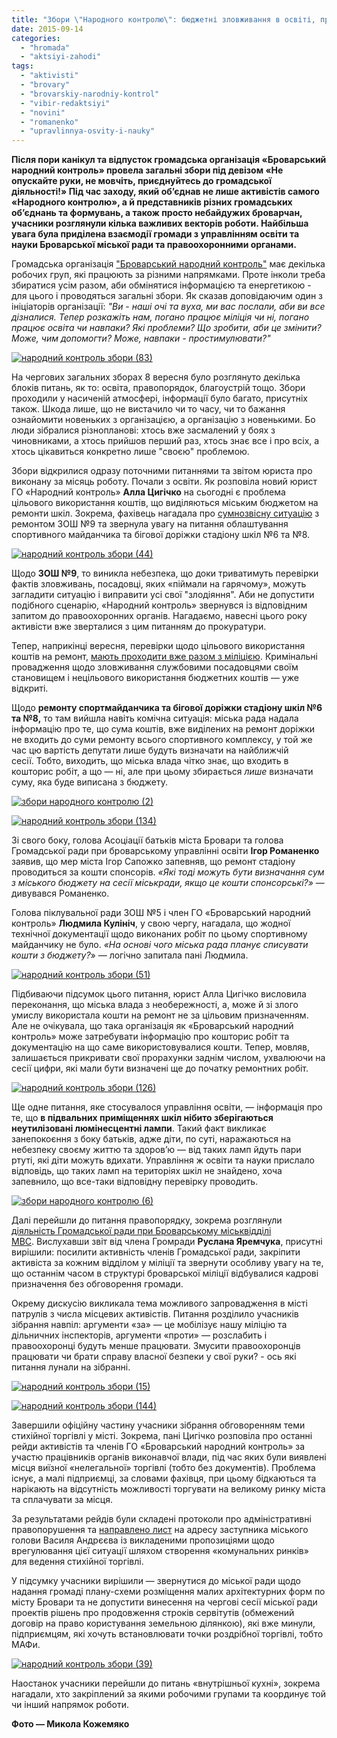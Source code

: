 ```yaml
---
title: "Збори \"Народного контролю\": бюджетні зловживання в освіті, проблеми у благоустрої та правопорядку"
date: 2015-09-14
categories: 
  - "hromada"
  - "aktsiyi-zahodi"
tags: 
  - "aktivisti"
  - "brovary"
  - "brovarskiy-narodniy-kontrol"
  - "vibir-redaktsiyi"
  - "novini"
  - "romanenko"
  - "upravlinnya-osvity-i-nauky"
---
```


**Після пори канікул та відпусток громадська організація «Броварський народний контроль» провела загальні збори під девізом «Не опускайте руки, не мовчіть, приєднуйтесь до громадської діяльності!» Під час заходу, який об’єднав не лише активістів самого «Народного контролю», а й представників різних громадських об’єднань та формувань, а також просто небайдужих броварчан, учасники розглянули кілька важливих векторів роботи. Найбільша увага була приділена взаємодії громади з управлінням освіти та науки Броварської міської ради та правоохоронними органами.**

Громадська організація ["Броварський народний контроль"](http://nk.mybrovary.com/) має декілька робочих груп, які працюють за різними напрямками. Проте інколи треба збиратися усім разом, аби обмінятися інформацією та енергетикою - для цього і проводяться загальні збори. Як сказав доповідаючим один з ініціаторів організації: _"Ви - наші очі та вуха, ми вас послали, аби ви все дізналися. Тепер розкажіть нам, погано працює міліція чи ні, погано працює освіта чи навпаки? Які проблеми? Що зробити, аби це змінити? Може, чим допомогти? Може, навпаки - простимулювати?"_

[![народний контроль збори (83)](https://mpz.brovary.org/wp-content/uploads/2015/09/narodnyj-kontrol-zbory-83.jpg)](https://mpz.brovary.org/wp-content/uploads/2015/09/narodnyj-kontrol-zbory-83.jpg)

На чергових загальних зборах 8 вересня було розглянуто декілька блоків питань, як то: освіта, правопорядок, благоустрій тощо. Збори проходили у насиченій атмосфері, інформації було багато, присутніх також. Шкода лише, що не вистачило чи то часу, чи то бажання ознайомити новеньких з організацією, а організацію з новенькими. Бо люди зібралися різнопланові: хтось вже засмалений у боях з чиновниками, а хтось прийшов перший раз, хтось знає все і про всіх, а хтось цікавиться конкретно лише "своєю" проблемою.

Збори відкрилися одразу поточними питаннями та звітом юриста про виконану за місяць роботу. Почали з освіти. Як розповіла новий юрист ГО «Народний контроль» **Алла Цигічко** на сьогодні є проблема цільового використання коштів, що виділяються міським бюджетом на ремонти шкіл. Зокрема, фахівець нагадала про [сумнозвісну ситуацію](https://mpz.brovary.org/osobliviy-remont-v-9-y-shkoli/) з ремонтом ЗОШ №9 та звернула увагу на питання облаштування спортивного майданчика та бігової доріжки стадіону шкіл №6 та №8.

[![народний контроль збори (44)](https://mpz.brovary.org/wp-content/uploads/2015/09/narodnyj-kontrol-zbory-44.jpg)](https://mpz.brovary.org/wp-content/uploads/2015/09/narodnyj-kontrol-zbory-44.jpg)

Щодо **ЗОШ №9**, то виникла небезпека, що доки триватимуть перевірки фактів зловживань, посадовці, яких «піймали на гарячому», можуть загладити ситуацію і виправити усі свої "злодіяння". Аби не допустити подібного сценарію, «Народний контроль» звернувся із відповідним запитом до правоохоронних органів. Нагадаємо, навесні цього року активісти вже зверталися з цим питанням до прокуратури.

Тепер, наприкінці вересня, перевірки щодо цільового використання коштів на ремонт, [мають проходити вже разом з міліцією](https://mpz.brovary.org/gromadska-rada-pry-militsiyi-problemy-z-102-patrulyamy-ta-pryjom-gromadyan/). Кримінальні провадження щодо зловживання службовими посадовцями своїм становищем і нецільового використання бюджетних коштів — уже відкриті.

Щодо **ремонту спортмайданчика та бігової доріжки стадіону шкіл №6 та №8,** то там вийшла навіть комічна ситуація: міська рада надала інформацію про те, що сума коштів, вже виділених на ремонт доріжки не входить до суми ремонту всього спортивного комплексу, у той же час цю вартість депутати лише будуть визначати на найближчій сесії. Тобто, виходить, що міська влада чітко знає, що входить в кошторис робіт, а що — ні, але при цьому збирається _лише_ визначати суму, яка буде виписана з бюджету.

[![збори народного контролю (2)](https://mpz.brovary.org/wp-content/uploads/2015/09/zbory-narodnogo-kontrolyu-2.jpg)](https://mpz.brovary.org/wp-content/uploads/2015/09/zbory-narodnogo-kontrolyu-2.jpg)

[![народний контроль збори (134)](https://mpz.brovary.org/wp-content/uploads/2015/09/narodnyj-kontrol-zbory-134.jpg)](https://mpz.brovary.org/wp-content/uploads/2015/09/narodnyj-kontrol-zbory-134.jpg)

Зі свого боку, голова Асоціації батьків міста Бровари та голова Громадської ради при броварському управлінні освіти **Ігор Романенко** заявив, що мер міста Ігор Сапожко запевняв, що ремонт стадіону проводиться за кошти спонсорів. _«Які тоді можуть бути визначання сум з міського бюджету на сесії міськради, якщо це кошти спонсорські?»_ — дивувався Романенко.

Голова піклувальної ради ЗОШ №5 і член ГО «Броварський народний контроль» **Людмила Кулініч**, у свою чергу, нагадала, що жодної технічної документації щодо виконаних робіт по цьому спортивному майданчику не було. _«На основі чого міська рада планує списувати кошти з бюджету?_» — логічно запитала пані Людмила.

[![народний контроль збори (51)](https://mpz.brovary.org/wp-content/uploads/2015/09/narodnyj-kontrol-zbory-51.jpg)](https://mpz.brovary.org/wp-content/uploads/2015/09/narodnyj-kontrol-zbory-51.jpg)

Підбиваючи підсумок цього питання, юрист Алла Цигічко висловила переконання, що міська влада з необережності, а, може й зі злого умислу використала кошти на ремонт не за цільовим призначенням. Але не очікувала, що така організація як «Броварський народний контроль» може затребувати інформацію про кошторис робіт та документацію на що саме використовувалися кошти. Тепер, мовляв, залишається прикривати свої прорахунки заднім числом, ухвалюючи на сесії цифри, які мали бути визначені ще до початку ремонтних робіт.

[![народний контроль збори (126)](https://mpz.brovary.org/wp-content/uploads/2015/09/narodnyj-kontrol-zbory-126.jpg)](https://mpz.brovary.org/wp-content/uploads/2015/09/narodnyj-kontrol-zbory-126.jpg)

Ще одне питання, яке стосувалося управління освіти, — інформація про те, що **в підвальних приміщеннях шкіл нібито зберігаються неутилізовані люмінесцентні лампи**. Такий факт викликає занепокоєння з боку батьків, адже діти, по суті, наражаються на небезпеку своєму життю та здоров’ю — від таких ламп йдуть пари ртуті, які діти можуть вдихати. Управління ж освіти та науки прислало відповідь, що таких ламп на територіях шкіл не знайдено, хоча запевнило, що все-таки відповідну перевірку проводить.

[![збори народного контролю (6)](https://mpz.brovary.org/wp-content/uploads/2015/09/zbory-narodnogo-kontrolyu-6.jpg)](https://mpz.brovary.org/wp-content/uploads/2015/09/zbory-narodnogo-kontrolyu-6.jpg)

Далі перейшли до питання правопорядку, зокрема розглянули [діяльність Громадської ради при Броварському міськвідділі МВС](https://mpz.brovary.org/gromadska-rada-pry-militsiyi-problemy-z-102-patrulyamy-ta-pryjom-gromadyan/). Вислухавши звіт від члена Громради **Руслана Яремчука**, присутні вирішили: посилити активність членів Громадської ради, закріпити активіста за кожним відділом у міліції та звернути особливу увагу на те, що останнім часом в структурі броварської міліції відбувалися кадрові призначення без обговорення громади.

Окрему дискусію викликала тема можливого запровадження в місті патрулів з числа місцевих активістів. Питання розділило учасників зібрання навпіл: аргументи «за» — це мобілізує нашу міліцію та дільничних інспекторів, аргументи «проти» — розслабить і правоохоронці будуть менше працювати. Змусити правоохоронців працювати чи брати справу власної безпеки у свої руки? - ось які питання лунали на зібранні.

[![народний контроль збори (15)](https://mpz.brovary.org/wp-content/uploads/2015/09/narodnyj-kontrol-zbory-15.jpg)](https://mpz.brovary.org/wp-content/uploads/2015/09/narodnyj-kontrol-zbory-15.jpg)

[![народний контроль збори (144)](https://mpz.brovary.org/wp-content/uploads/2015/09/narodnyj-kontrol-zbory-144.jpg)](https://mpz.brovary.org/wp-content/uploads/2015/09/narodnyj-kontrol-zbory-144.jpg)

Завершили офіційну частину учасники зібрання обговоренням теми стихійної торгівлі у місті. Зокрема, пані Цигічко розповіла про останні рейди активістів та членів ГО «Броварський народний контроль» за участю працівників органів виконавчої влади, під час яких були виявлені місця виїзної «нелегальної» торгівлі (тобто без документів). Проблема існує, а малі підприємці, за словами фахівця, при цьому бідкаються та нарікають на відсутність можливості торгувати на великому ринку міста та сплачувати за місця.

За результатами рейдів були складені протоколи про адміністративні правопорушення та [направлено лист](http://nk.mybrovary.com/vse-puchkom-idemo-dali/) на адресу заступника міського голови Василя Андрєєва із викладеними пропозиціями щодо врегулювання цієї ситуації шляхом створення «комунальних ринків» для ведення стихійної торгівлі.

У підсумку учасники вирішили — звернутися до міської ради щодо надання громаді плану-схеми розміщення малих архітектурних форм по місту Бровари та не допустити винесення на чергові сесії міської ради проектів рішень про продовження строків сервітутів (обмежений договір на право користування земельною ділянкою), які вже минули, підприємцям, які хочуть встановлювати точки роздрібної торгівлі, тобто МАФи.

[![народний контроль збори (39)](https://mpz.brovary.org/wp-content/uploads/2015/09/narodnyj-kontrol-zbory-39.jpg)](https://mpz.brovary.org/wp-content/uploads/2015/09/narodnyj-kontrol-zbory-39.jpg)

Наостанок учасники перейшли до питань «внутрішньої кухні», зокрема нагадали, хто закріплений за якими робочими групами та координує той чи інший напрямок роботи.

**Фото — Микола Кожемяко**

